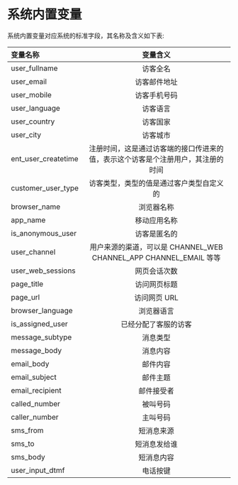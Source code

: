 # 系统内置变量
系统内置变量对应系统的标准字段，其名称及含义如下表:

|变量名称|变量含义|
|:---|:---:|
| user_fullname|访客全名|
|user_email| 访客邮件地址|
|user_mobile|访客手机号码|
|user_language|访客语言|
|user_country|访客国家|
|user_city|访客城市|
|ent_user_createtime|注册时间，这是通过访客端的接口传进来的值，表示这个访客是个注册用户，其注册的时间|
|customer_user_type|访客类型，类型的值是通过客户类型自定义的|
|browser_name|浏览器名称|
|app_name|移动应用名称|
|is_anonymous_user| 访客是匿名的 |
|user_channel|用户来源的渠道，可以是 CHANNEL_WEB CHANNEL_APP CHANNEL_EMAIL 等等|
|user_web_sessions|网页会话次数|
|page_title|访问网页标题|
|page_url|访问网页 URL|
|browser_language|浏览器语言|
|is_assigned_user|已经分配了客服的访客|
|message_subtype|消息类型|
|message_body|消息内容|
|email_body|邮件内容|
|email_subject|邮件主题|
|email_recipient|邮件接受者|
|called_number|被叫号码|
|caller_number|主叫号码|
|sms_from|短消息来源|
|sms_to|短消息发给谁|
|sms_body|短消息内容|
|user_input_dtmf|电话按键|
